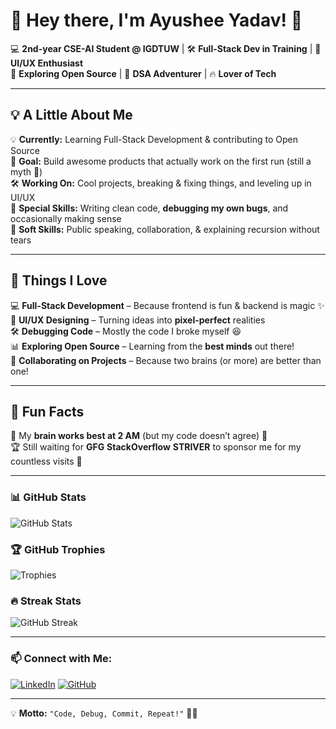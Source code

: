 # 👋 Hey there, I'm Ayushee Yadav! 🚀  

💻 **2nd-year CSE-AI Student @ IGDTUW** | 🛠 **Full-Stack Dev in Training** | 🎨 **UI/UX Enthusiast**  
🌱 **Exploring Open Source** | 🧠 **DSA Adventurer** | 🔥 **Lover of Tech**  

---

## 💡 A Little About Me  
💡 **Currently:** Learning Full-Stack Development & contributing to Open Source  
🎯 **Goal:** Build awesome products that actually work on the first run (still a myth 🤡)  
🛠️ **Working On:** Cool projects, breaking & fixing things, and leveling up in UI/UX  
🧩 **Special Skills:** Writing clean code, **debugging my own bugs**, and occasionally making sense  
🚀 **Soft Skills:** Public speaking, collaboration, & explaining recursion without tears  

---

## 🎨 Things I Love  
💻 **Full-Stack Development** – Because frontend is fun & backend is magic ✨  
🎨 **UI/UX Designing** – Turning ideas into **pixel-perfect** realities  
🛠️ **Debugging Code** – Mostly the code I broke myself 😆  
📊 **Exploring Open Source** – Learning from the **best minds** out there!  
🤝 **Collaborating on Projects** – Because two brains (or more) are better than one!  

---

## 🎯 Fun Facts   
🌙 My **brain works best at 2 AM** (but my code doesn’t agree) 🌚  
🏆 Still waiting for **GFG** **StackOverflow** **STRIVER** to sponsor me for my countless visits 🤣  

---

### 📊 GitHub Stats
![GitHub Stats](https://github-readme-stats.vercel.app/api?username=ayushii89&show_icons=true&theme=radical)
### 🏆 GitHub Trophies
![Trophies](https://github-profile-trophy.vercel.app/?username=ayushii89&theme=onedark)
### 🔥 Streak Stats
![GitHub Streak](https://github-readme-streak-stats.herokuapp.com/?user=ayushii89&theme=radical)

---
### 📫 Connect with Me:
[![LinkedIn](https://img.shields.io/badge/LinkedIn-blue?style=for-the-badge&logo=linkedin)](https://www.linkedin.com/in/ayushee-yadav/) 
[![GitHub](https://img.shields.io/badge/GitHub-black?style=for-the-badge&logo=github)](https://github.com/ayushii89) 

---
💡 **Motto:** `"Code, Debug, Commit, Repeat!"` 🔄🚀  
